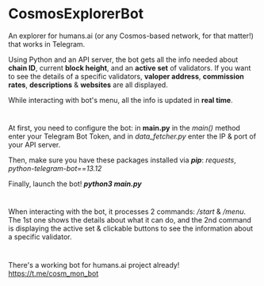 # CosmosExplorerBot
An explorer for humans.ai (or any Cosmos-based network, for that matter!) that works in Telegram.

Using Python and an API server, the bot gets all the info needed about **chain ID**, current **block height**, and an **active set** of validators.
If you want to see the details of a specific validators, **valoper address**, **commission rates**, **descriptions** & **websites** are all displayed.

While interacting with bot's menu, all the info is updated in **real time**.

#

At first, you need to configure the bot: in **main.py** in the *main()* method enter your Telegram Bot Token, and in *data_fetcher.py* enter the IP & port of your API server.

Then, make sure you have these packages installed via ***pip***: *requests*, *python-telegram-bot==13.12*

Finally, launch the bot!
***python3 main.py***

#

When interacting with the bot, it processes 2 commands: */start* & */menu*. The 1st one shows the details about what it can do, and the 2nd command is displaying the active set & clickable buttons to see the information about a specific validator.

#

There's a working bot for humans.ai project already!
https://t.me/cosm_mon_bot
